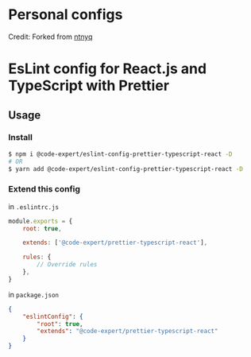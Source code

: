 # Personal configs

Credit:  Forked from [ntnyq](https://github.com/ntnyq/configs)

# EsLint config for React.js and TypeScript with Prettier

## Usage

### Install

```bash
$ npm i @code-expert/eslint-config-prettier-typescript-react -D
# OR
$ yarn add @code-expert/eslint-config-prettier-typescript-react -D
```

### Extend this config

in `.eslintrc.js`

```js
module.exports = {
    root: true,

    extends: ['@code-expert/prettier-typescript-react'],

    rules: {
        // Override rules
    },
}
```

in `package.json`

```json
{
    "eslintConfig": {
        "root": true,
        "extends": "@code-expert/prettier-typescript-react"
    }
}
```
